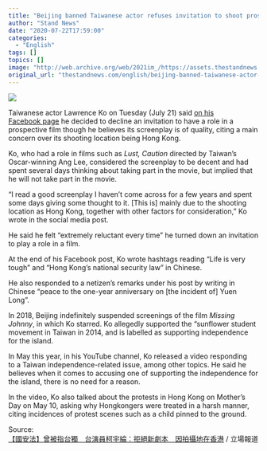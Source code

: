 ```yaml
---
title: "Beijing banned Taiwanese actor refuses invitation to shoot prospective film in HK, citing location problem"
author: "Stand News"
date: "2020-07-22T17:59:00"
categories:
  - "English"
tags: []
topics: []
image: "http://web.archive.org/web/2021im_/https://assets.thestandnews.com/media/photos/Untitled-7-18_HP3Ax.png"
original_url: "thestandnews.com/english/beijing-banned-taiwanese-actor-refuses-invitation-to-shoot-prospective-film-in-hk-citing-location-problem"
---
```

![](http://web.archive.org/web/2021im_/https://assets.thestandnews.com/media/photos/Untitled-7-18_HP3Ax.png)

Taiwanese actor Lawrence Ko on Tuesday (July 21) said [on his Facebook page](http://web.archive.org/web/20210929050413/http://www.facebook.com/kokoeverywhere/posts/10158837452562280) he decided to decline an invitation to have a role in a prospective film though he believes its screenplay is of quality, citing a main concern over its shooting location being Hong Kong.

Ko, who had a role in films such as _Lust, Caution_ directed by Taiwan’s Oscar-winning Ang Lee, considered the screenplay to be decent and had spent several days thinking about taking part in the movie, but implied that he will not take part in the movie.

“I read a good screenplay I haven’t come across for a few years and spent some days giving some thought to it. \[This is\] mainly due to the shooting location as Hong Kong, together with other factors for consideration,” Ko wrote in the social media post.

He said he felt “extremely reluctant every time” he turned down an invitation to play a role in a film.

At the end of his Facebook post, Ko wrote hashtags reading “Life is very tough” and “Hong Kong’s national security law” in Chinese.

He also responded to a netizen’s remarks under his post by writing in Chinese “peace to the one-year anniversary on \[the incident of\] Yuen Long”.

In 2018, Beijing indefinitely suspended screenings of the film _Missing Johnny_, in which Ko starred. Ko allegedly supported the “sunflower student movement in Taiwan in 2014, and is labelled as supporting independence for the island.

In May this year, in his YouTube channel, Ko released a video responding to a Taiwan independence-related issue, among other topics. He said he believes when it comes to accusing one of supporting the independence for the island, there is no need for a reason.

In the video, Ko also talked about the protests in Hong Kong on Mother’s Day on May 10, asking why Hongkongers were treated in a harsh manner, citing incidences of protest scenes such as a child pinned to the ground.

Source:  
[【國安法】曾被指台獨　台演員柯宇綸：拒絕新劇本　因拍攝地在香港](http://web.archive.org/web/20210929050413/https://www.thestandnews.com/politics/%E5%9C%8B%E5%AE%89%E6%B3%95-%E6%9B%BE%E8%A2%AB%E6%8C%87%E5%8F%B0%E7%8D%A8-%E5%8F%B0%E6%BC%94%E5%93%A1%E6%9F%AF%E5%AE%87%E7%B6%B8-%E6%8B%92%E7%B5%95%E6%96%B0%E5%8A%87%E6%9C%AC-%E5%9B%A0%E6%8B%8D%E6%94%9D%E5%9C%B0%E5%9C%A8%E9%A6%99%E6%B8%AF/?fbclid=IwAR2FMxSGK7Z2wliWtgeqHbV_8NYjbJe4avtzVvfxSf5R0pyU8RK-uJETxlk) / 立場報道